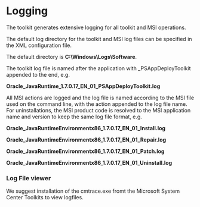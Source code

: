 # Logging

The toolkit generates extensive logging for all toolkit and MSI operations.

The default log directory for the toolkit and MSI log files can be specified in the XML configuration file. 

The default directory is **C:\Windows\Logs\Software**.

The toolkit log file is named after the application with _PSAppDeployToolkit appended to the end, e.g.

**Oracle_JavaRuntime_1.7.0.17_EN_01_PSAppDeployToolkit.log**

All MSI actions are logged and the log file is named according to the MSI file used on the command line, with the action appended to the log file name. For uninstallations, the MSI product code is resolved to the MSI application name and version to keep the same  log file format, e.g.

**Oracle_JavaRuntimeEnvironmentx86_1.7.0.17_EN_01_Install.log**

**Oracle_JavaRuntimeEnvironmentx86_1.7.0.17_EN_01_Repair.log**

**Oracle_JavaRuntimeEnvironmentx86_1.7.0.17_EN_01_Patch.log**

**Oracle_JavaRuntimeEnvironmentx86_1.7.0.17_EN_01_Uninstall.log**

### Log File viewer

We suggest installation of the cmtrace.exe fromt the Microsoft System Center Toolkits to view logfiles.

